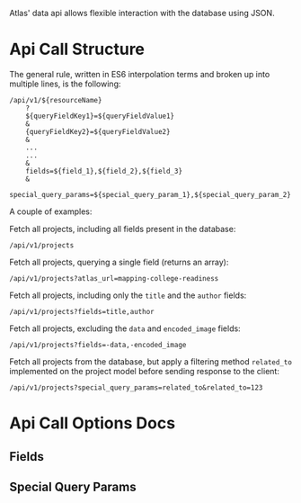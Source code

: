 Atlas' data api allows flexible interaction with the database using JSON.

# Api Call Structure

The general rule, written in ES6 interpolation terms and broken up into multiple lines, is the following:

	/api/v1/${resourceName}
		?
		${queryFieldKey1}=${queryFieldValue1}
		&
		{queryFieldKey2}=${queryFieldValue2}
		&
		...
		...
		&
		fields=${field_1},${field_2},${field_3}
		&
		special_query_params=${special_query_param_1},${special_query_param_2}

A couple of examples:

Fetch all projects, including all fields present in the database:

	/api/v1/projects

Fetch all projects, querying a single field (returns an array):

	/api/v1/projects?atlas_url=mapping-college-readiness

Fetch all projects, including only the ``title`` and the ``author`` fields:

	/api/v1/projects?fields=title,author

Fetch all projects, excluding the ``data`` and ``encoded_image`` fields:

	/api/v1/projects?fields=-data,-encoded_image

Fetch all projects from the database, but apply a filtering method ``related_to`` implemented on the project model before sending response to the client:

	/api/v1/projects?special_query_params=related_to&related_to=123

# Api Call Options Docs

## Fields

## Special Query Params